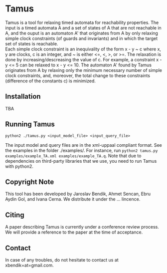 # Tamus
Tamus is a tool for relaxing timed automata for reachability properties. The input is a timed automata A and a set of states of A that are not reachable in A, and the ouput is an automaton A' that originates from A by only relaxing simple clock constraints (of guards and invariants) and in which the target set of states is reachable.  
Each simple clock constraint is an inequivality of the form x - y ~ c where x, y are clocks, c is an integer, and ~ is either <=, <, >, or >=. The relaxation is done by increasing/descreasing the value of c. For example, a constraint x - y <= 5 can be relaxed to x - y <= 10. 
The automaton A' found by Tamus originates from A by relaxing only the minimum necessary number of simple clock constraints, and, moreover, the total change to these constraints (difference of the constants c) is minimized.  


## Installation
TBA

## Running Tamus
```
python2 ./tamus.py <input_model_file> <input_query_file>
```

The input model and query files are in the xml-uppaal compliant format. See the examples in the folder ./examples/. 
For instance, run `python2 tamus.py examples/example_TA.xml examples/example_TA.q`. Note that due to dependencies on third-party libraries that we use, you need to run Tamus with python2. 

## Copyright Note
This tool has been developed by Jaroslav Bendik, Ahmet Sencan, Ebru Aydin Gol, and Ivana Cerna. We distribute it under the ... lincence. 

## Citing
A paper describing Tamus is currently under a conference review process. We will provide a reference to the paper at the time of acceptance.


## Contact
In case of any troubles, do not hesitate to contact us at xbendik=at=gmail.com.
